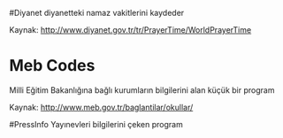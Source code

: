 #Diyanet
diyanetteki namaz vakitlerini kaydeder

Kaynak: http://www.diyanet.gov.tr/tr/PrayerTime/WorldPrayerTime

# Meb Codes
Milli Eğitim Bakanlığına bağlı kurumların bilgilerini alan küçük bir program

Kaynak: http://www.meb.gov.tr/baglantilar/okullar/

#PressInfo
Yayınevleri bilgilerini çeken program